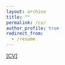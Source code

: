 ```yaml
---
layout: archive
title: ""
permalink: /cv/
author_profile: true
redirect_from:
  - /resume
---
```


[[CV]](/files/ShaonanWang_CV.pdf)
